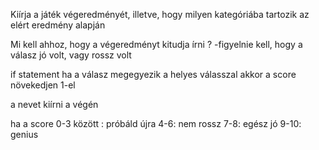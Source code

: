 Kiírja a játék végeredményét, illetve, hogy milyen kategóriába tartozik az elért eredmény alapján

Mi kell ahhoz, hogy a végeredményt kitudja írni ?
-figyelnie kell, hogy a válasz jó volt, vagy rossz volt

if statement
ha a válasz megegyezik a helyes válasszal akkor a score növekedjen 1-el

a nevet kiírni a végén

ha a score 0-3 között : próbáld újra
4-6: nem rossz
7-8: egész jó
9-10: genius

